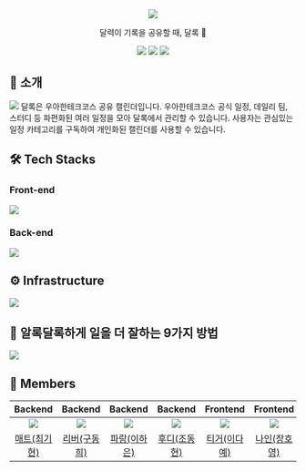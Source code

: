 <div align="center">
<img src="https://user-images.githubusercontent.com/11745691/185735071-5eb23eaa-745b-4d69-a336-b64e5a6f011e.png" />

달력이 기록을 공유할 때, 달록 🌙

[<img src="https://img.shields.io/badge/-dallog.me-important?style=flat&logo=google-chrome&logoColor=white" />](https://dallog.me) [<img src="https://img.shields.io/badge/-tech blog-blue?style=flat&logo=google-chrome&logoColor=white" />](https://dallog.github.io) [<img src="https://img.shields.io/badge/release-v1.0.2-critical?style=flat&logo=google-chrome&logoColor=white" />](https://github.com/woowacourse-teams/2022-dallog/releases/tag/v1.0.2)

[](https://dallog.me)

</div>

## 🌙 소개

![](https://user-images.githubusercontent.com/11745691/185747659-09a78acb-29bc-42d4-bf29-763376bf5628.png)
달록은 우아한테크코스 공유 캘린더입니다. 우아한테크코스 공식 일정, 데일리 팀, 스터디 등 파편화된 여러 일정을 모아 달록에서 관리할 수 있습니다. 사용자는 관심있는 일정 카테고리를 구독하여 개인화된 캘린더를 사용할 수 있습니다.

## 🛠 Tech Stacks

### Front-end

![](https://user-images.githubusercontent.com/11745691/188255671-080e1818-dadc-43d1-91f0-911f7b12add5.png)

### Back-end

![](https://user-images.githubusercontent.com/11745691/188255703-966c55f6-b868-49c2-a915-8e6fc84ce287.png)

## ⚙️ Infrastructure

![](https://user-images.githubusercontent.com/11745691/185746996-8c2ec104-95a4-472e-9ad0-27a2a22ce821.png)

## 🌈 알록달록하게 일을 더 잘하는 9가지 방법

![](https://user-images.githubusercontent.com/11745691/185748153-bf170c7a-99cd-49ee-9420-397af9c7f35e.png)

## 👥 Members

|                   Backend                    |                      Backend                       |                     Backend                      |                   Backend                    |                    Frontend                    |                  Frontend                   |
| :------------------------------------------: | :------------------------------------------------: | :----------------------------------------------: | :------------------------------------------: | :--------------------------------------------: | :-----------------------------------------: |
| ![](https://github.com/hyeonic.png?size=120) | ![](https://github.com/gudonghee2000.png?size=120) | ![](https://github.com/summerlunaa.png?size=120) | ![](https://github.com/devHudi.png?size=120) | ![](https://github.com/daaaayeah.png?size=120) | ![](https://github.com/jhy979.png?size=120) |
|  [매트(최기현)](https://github.com/hyeonic)  |  [리버(구동희)](https://github.com/gudonghee2000)  |  [파랑(이하은)](https://github.com/summerlunaa)  |  [후디(조동현)](https://github.com/devHudi)  |  [티거(이다예)](https://github.com/daaaayeah)  |  [나인(장호영)](https://github.com/jhy979)  |
